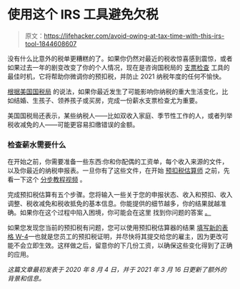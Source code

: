 # 使用这个 IRS 工具避免欠税

> 原文：<https://lifehacker.com/avoid-owing-at-tax-time-with-this-irs-tool-1844608607>

没有什么比意外的税单更糟糕的了。如果你仍然对最近的税收惊喜感到震惊，或者如果过去一年的剧变改变了你的个人情况，现在是咨询国税局的 [支票检查](https://www.irs.gov/paycheck-checkup) 工具的最佳时机，它将帮助你微调你的预扣税，并防止 2021 纳税年度的任何不愉快。



[根据美国国税局](https://www.irs.gov/individuals/tax-withholding-estimator) 的说法，如果你最近发生了可能影响你纳税的重大生活变化，比如结婚、生孩子、领养孩子或买房，完成一份薪水支票检查尤为重要。

美国国税局还表示，某些纳税人——比如双收入家庭、季节性工作的人，或者列举税收减免的人——可能更容易扣缴错误的金额。

### **检查薪水需要什么**

在开始之前，你需要准备一些东西:你和你配偶的工资单，每个收入来源的文件，以及你最近的纳税申报表。一旦你有了这些文件，在开始 [预扣税估算师](https://apps.irs.gov/app/tax-withholding-estimator) 之前，先看一下这个 [分步教程视频](https://www.youtube.com/watch?v=1AidmxJ1O9U) 。

完成预扣税估算有五个步骤。您将输入一些关于您的申报状态、收入和预扣、收入调整、税收减免和税收抵免的基本信息。你能提供的细节越多，你的结果就越准确。如果你在这个过程中陷入困境，你可能会在这里 找到你问题的答案 [。](https://www.irs.gov/individuals/tax-withholding-estimator-faqs)

如果您发现您当前的预扣税有问题，您可以使用预扣税估算器的结果 [填写新的表格 W-4](https://twocents.lifehacker.com/a-beginner-s-guide-to-filling-out-your-w-4-1792359834)—也就是您员工的预扣税证明，并尽快将其提交给您的雇主，因为更改可能不会立即生效。这样做之后，留意你的下几份工资，以确保这些变化得到了正确的应用。

*这篇文章最初发表于 2020 年 8 月 4 日，并于 2021 年 3 月 16 日更新了额外的背景和信息。*